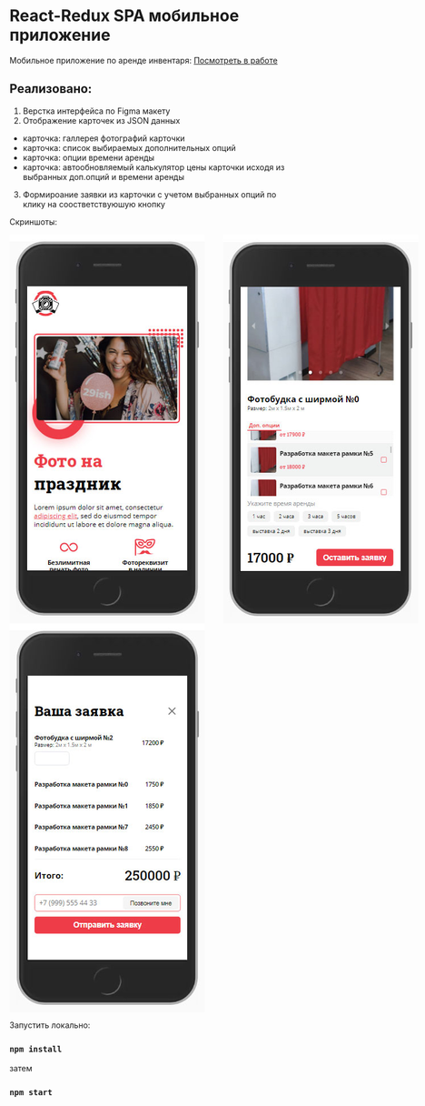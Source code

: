 # React-Redux SPA мобильное приложение

Мобильное приложение по аренде инвентаря: [Посмотреть в работе](http://curillaenator.github.io/mobile-app)

## Реализовано:

1. Верстка интерфейса по Figma макету
2. Отображение карточек из JSON данных
- карточка: галлерея фотографий карточки
- карточка: список выбираемых дополнительных опций
- карточка: опции времени аренды
- карточка: автообновляемый калькулятор цены карточки исходя из выбранных доп.опций и времени аренды
3. Формироание заявки из карточки с учетом выбранных опций по клику на соостветствуюшую кнопку

Скриншоты:

<div style="display: flex; align-items: center; justify-content: center, margin-bottom: 32px">
  <img style="margin-right: 32px" src="/screens/image1.jpg">
  <img src="/screens/image2.jpg">
</div>

<div style="display: flex; align-items: center; justify-content: center, margin-bottom: 32px">
  <img src="/screens/image3.jpg">
</div>

Запустить локально:

### `npm install`

затем

### `npm start`
